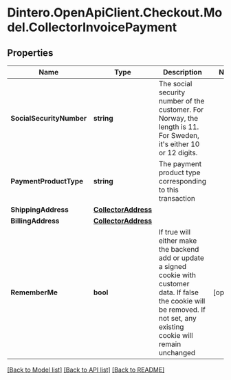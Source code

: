 # Dintero.OpenApiClient.Checkout.Model.CollectorInvoicePayment

## Properties

Name | Type | Description | Notes
------------ | ------------- | ------------- | -------------
**SocialSecurityNumber** | **string** | The social security number of the customer. For Norway, the length is 11. For Sweden, it&#39;s either 10 or 12 digits.  | 
**PaymentProductType** | **string** | The payment product type corresponding to this transaction  | 
**ShippingAddress** | [**CollectorAddress**](CollectorAddress.md) |  | 
**BillingAddress** | [**CollectorAddress**](CollectorAddress.md) |  | 
**RememberMe** | **bool** | If true will either make the backend add or update a signed cookie with customer data. If false the cookie will be removed. If not set, any existing cookie will remain unchanged  | [optional] 

[[Back to Model list]](../README.md#documentation-for-models) [[Back to API list]](../README.md#documentation-for-api-endpoints) [[Back to README]](../README.md)

